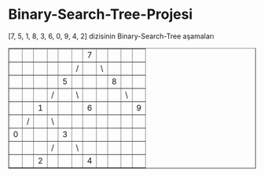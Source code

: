 # Binary-Search-Tree-Projesi
[7, 5, 1, 8, 3, 6, 0, 9, 4, 2] dizisinin Binary-Search-Tree aşamaları
<table width="27%" border="1" cellpadding="0" cellspacing="0">

<tbody>

<tr>

<td></td>

<td></td>

<td></td>

<td>  </td>

<td>  </td>

<td>  </td>

<td>7</td>

<td>  </td>

<td>  </td>

<td>  </td>

<td>  </td>

</tr>

<tr>

<td></td>

<td></td>

<td></td>

<td></td>

<td></td>

<td>/</td>

<td></td>

<td>\</td>

<td></td>

<td></td>

<td></td>

</tr>

<tr>

<td></td>

<td></td>

<td></td>

<td></td>

<td>5</td>

<td></td>

<td></td>

<td></td>

<td>8</td>

<td></td>

<td></td>

</tr>

<td></td>

<td></td>

<td></td>

<td>/</td>

<td></td>

<td>\</td>

<td></td>

<td></td>

<td></td>

<td>\</td>

<td></td>

<tr>

<td></td>

<td></td>

<td>1</td>

<td></td>

<td></td>

<td></td>

<td>6</td>

<td></td>

<td></td>

<td></td>

<td>9</td>

</tr>

<tr>

<td></td>

<td>/</td>

<td></td>

<td>\</td>

<td></td>

<td></td>

<td></td>

<td></td>

<td></td>

<td></td>

<td></td>

</tr>

<tr>

<td>0</td>

<td></td>

<td></td>

<td></td>

<td>3</td>

<td></td>

<td></td>

<td></td>

<td></td>

<td></td>

<td></td>

</tr>

<tr>

<td></td>

<td></td>

<td></td>

<td>/</td>

<td></td>

<td>\</td>

<td></td>

<td></td>

<td></td>

<td></td>

<td></td>

</tr>

<tr>

<td></td>

<td></td>

<td>2</td>

<td></td>

<td></td>

<td></td>

<td>4</td>

<td></td>

<td></td>

<td></td>

<td></td>

</tr>

</tbody>

</table>
